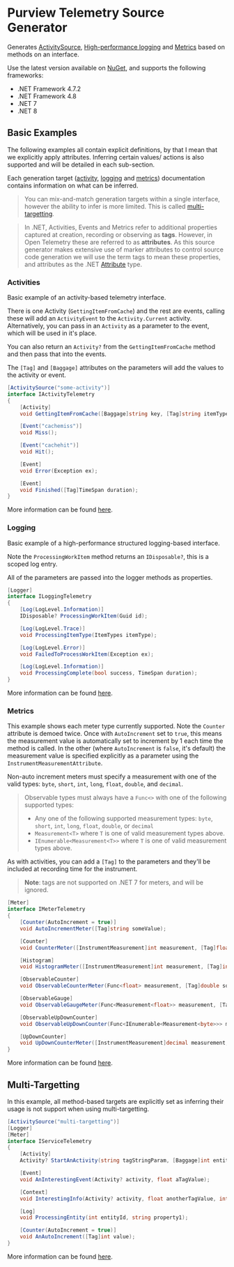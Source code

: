 # Purview Telemetry Source Generator

Generates [ActivitySource](https://learn.microsoft.com/en-us/dotnet/api/system.diagnostics.activitysource), [High-performance logging](https://learn.microsoft.com/en-us/dotnet/core/extensions/high-performance-logging) and [Metrics](https://learn.microsoft.com/en-us/dotnet/api/system.diagnostics.metrics) based on methods on an interface.

Use the latest version available on [NuGet](https://www.nuget.org/packages/Purview.Telemetry.SourceGenerator/), and supports the following frameworks:

* .NET Framework 4.7.2
* .NET Framework 4.8
* .NET 7
* .NET 8

## Basic Examples

The following examples all contain explicit definitions, by that I mean that we explicitly apply attributes. Inferring certain values/ actions is also supported and will be detailed in each sub-section.

Each generation target ([activity](./docs/ACTIVITIES.md), [logging](./docs/LOGGING.md) and [metrics](./docs/METRICS.md)) documentation contains information on what can be inferred.

> You can mix-and-match generation targets within a single interface, however the ability to infer is more limited. This is called [multi-targetting](./docs/MULTITARGETTING.md).

> In .NET, Activities, Events and Metrics refer to additional properties captured at creation, recording or observing as **tags**. However, in Open Telemetry these are referred to as **attributes**. As this source generator makes extensive use of marker attributes to control source code generation we will use the term tags to mean these properties, and attributes as the .NET [Attribute](https://learn.microsoft.com/en-us/dotnet/api/system.attribute) type.

### Activities

Basic example of an activity-based telemetry interface.

There is one Activity (`GettingItemFromCache`) and the rest are events, calling these will add an `ActivityEvent` to the `Activity.Current` activity. Alternatively, you can pass in an `Activity` as a parameter to the event, which will be used in it's place.

You can also return an `Activity?` from the `GettingItemFromCache` method and then pass that into the events.

The `[Tag]` and `[Baggage]` attributes on the parameters will add the values to the activity or event.

```csharp
[ActivitySource("some-activity")]
interface IActivityTelemetry
{
    [Activity]
    void GettingItemFromCache([Baggage]string key, [Tag]string itemType);

    [Event("cachemiss")]
    void Miss();

    [Event("cachehit")]
    void Hit();

    [Event]
    void Error(Exception ex);

    [Event]
    void Finished([Tag]TimeSpan duration);
}
```

More information can be found [here](./docs/ACTIVITIES.md).

### Logging

Basic example of a high-performance structured logging-based interface.

Note the `ProcessingWorkItem` method returns an `IDisposable?`, this is a scoped log entry.

All of the parameters are passed into the logger methods as properties.

```csharp
[Logger]
interface ILoggingTelemetry
{
    [Log(LogLevel.Information)]
    IDisposable? ProcessingWorkItem(Guid id);

    [Log(LogLevel.Trace)]
    void ProcessingItemType(ItemTypes itemType);

    [Log(LogLevel.Error)]
    void FailedToProcessWorkItem(Exception ex);

    [Log(LogLevel.Information)]
    void ProcessingComplete(bool success, TimeSpan duration);
}
```

More information can be found [here](./docs/LOGGING.md).

### Metrics

This example shows each meter type currently supported. Note the `Counter` attribute is demoed twice. Once with `AutoIncrement` set to `true`, this means the measurement value is automatically set to increment by 1 each time the method is called. In the other (where `AutoIncrement` is `false`, it's default) the measurement value is specified explicitly as a parameter using the `InstrumentMeasurementAttribute`.

Non-auto increment meters must specify a measurement with one of the valid types: `byte`, `short`, `int`, `long`, `float`, `double`, and `decimal`.

> Observable types must always have a `Func<>` with one of the following supported types:
>
> * Any one of the following supported measurement types: `byte`, `short`, `int`, `long`, `float`, `double`, or `decimal`
> * `Measurement<T>` where `T` is one of valid measurement types above.
> * `IEnumerable<Measurement<T>>` where `T` is one of valid measurement types above.
>

As with activities, you can add a `[Tag]` to the parameters and they'll be included at recording time for the instrument.

> **Note**: tags are not supported on .NET 7 for meters, and will be ignored.

```csharp
[Meter]
interface IMeterTelemetry
{
    [Counter(AutoIncrement = true)]
    void AutoIncrementMeter([Tag]string someValue);

    [Counter]
    void CounterMeter([InstrumentMeasurement]int measurement, [Tag]float someValue);

    [Histogram]
    void HistogramMeter([InstrumentMeasurement]int measurement, [Tag]int someValue, [Tag]bool anotherValue);

    [ObservableCounter]
    void ObservableCounterMeter(Func<float> measurement, [Tag]double someValue);

    [ObservableGauge]
    void ObservableGaugeMeter(Func<Measurement<float>> measurement, [Tag]double someValue);

    [ObservableUpDownCounter]
    void ObservableUpDownCounter(Func<IEnumerable<Measurement<byte>>> measurement, [Tag]double someValue);

    [UpDownCounter]
    void UpDownCounterMeter([InstrumentMeasurement]decimal measurement, [Tag]byte someValue);
}
```

More information can be found [here](./docs/METRICS.md).

## Multi-Targetting

In this example, all method-based targets are explicitly set as inferring their usage is not support when using multi-targetting.

```csharp
[ActivitySource("multi-targetting")]
[Logger]
[Meter]
interface IServiceTelemetry
{
    [Activity]
    Activity? StartAnActivity(string tagStringParam, [Baggage]int entityId);

    [Event]
    void AnInterestingEvent(Activity? activity, float aTagValue);

    [Context]
    void InterestingInfo(Activity? activity, float anotherTagValue, int intTagValue);

    [Log]
    void ProcessingEntity(int entityId, string property1);

    [Counter(AutoIncrement = true)]
    void AnAutoIncrement([Tag]int value);
}
```

More information can be found [here](./docs/MULTITARGETTING.md).
